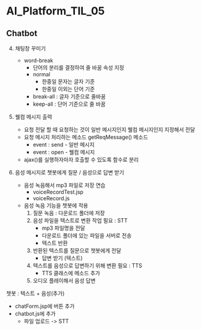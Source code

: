 # AI_Platform_TIL_05







## Chatbot



4. 채팅창 꾸미기

   - word-break
     - 단어의 분리를 결정하여 줄 바꿈 속성 지정
     - normal
       - 한중일 문자는 글자 기준
       - 한중일 이외는 단어 기준
     - break-all : 글자 기준으로 줄바꿈
     - keep-all : 단어 기준으로 줄 바꿈

   

5. 웰컴 메시지 출력

   - 요청 전달 할 때 요청하는 것이 일반 메시지인지 웰컴 메시지인지 지정해서 전달
   - 요청 메시지 처리하는 메소드 getReqMessage() 메소드
     - event : send - 일반 메시지
     - event : open - 웰컴 메시지
   - ajax()를 실행하자마자 호출할 수 있도록 함수로 분리

   

6. 음성 메시지로 챗봇에게 질문 / 음성으로 답변 받기

   - 음성 녹음해서 mp3 파일로 저장 연습
     - voiceRecordTest.jsp
     - voiceRecord.js
   - 음성 녹음 기능을 챗봇에 적용
     1. 질문 녹음 : 다운로드 폴더에 저장
     2. 음성 파일을 텍스트로 변환 작업 필요 : STT
        - mp3 파일명을 전달
        - 다운로드 폴더에 있는 파일을 서버로 전송
        - 텍스트 반환
     3. 반환된 텍스트를 질문으로 챗봇에게 전달
        - 답변 받기 (텍스트)
     4. 텍스트를 음성으로 답변하기 위해 변환 필요 : TTS
        - TTS 클래스에 메소드 추가
     5. 오디오 플레이해서 음성 답변



챗봇 : 텍스트 + 음성(추가)

- chatForm.jsp에 버튼 추가
- chatbot.js에 추가
  - 파일 업로드 -> STT